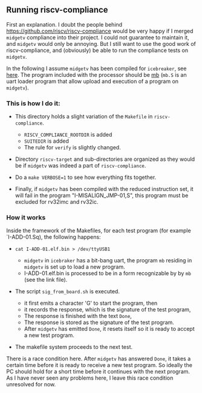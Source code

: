## Running riscv-compliance

First an explanation. I doubt the people behind
https://github.com/riscv/riscv-compliance would be very happy if I
merged `midgetv` compliance into their project. I could not guarantee
to maintain it, and `midgetv` would only be annoying.
But I still want to use the good work of riscv-compliance, and
(obviously) be able to run the compliance tests on `midgetv`. 

In the following I assume `midgetv` has been compiled for
`icebreaker`, see [here](../hwtst/icebreaker). The program included
with the processor should be
[mb](..//sw/hwexamples/midgetv_blast/mb.S) (`mb.S` is an uart
loader program that allow upload and execution of a program on `midgetv`).


### This is how I do it:

* This directory holds a slight variation of the `Makefile` in
  `riscv-compliance`. 
  * `RISCV_COMPLIANCE_ROOTDIR` is added
  * `SUITEDIR` is added
  * The rule for `verify` is slightly changed.

* Directory `riscv-target` and sub-directories are organized as they
  would be if `midgetv` was indeed a part of `riscv-compliance`.

* Do a `make VERBOSE=1` to see how everything fits together.

* Finally, if `midgetv` has been compiled with the reduced instruction
  set, it will fail in the program "I-MISALIGN_JMP-01,S", this program
  must be excluded for rv32imc and rv32ic. 


### How it works

Inside the framework of the Makefiles, for each test program (for
example `I-ADD-01.Sq), the following happens:

* `cat I-ADD-01.elf.bin > /dev/ttyUSB1`
  * `midgetv` in `icebraker` has a bit-bang uart, the program `mb`
    residing in `midgetv` is set up to load a new program.
  * I-ADD-01.elf.bin is processed to be in a form recognizable by by
    `mb` (see the link file).
  
* The script `sig_from_board.sh` is executed.
  * it first emits a character 'G' to start the program, then
  * it records the response, which is the signature of the test
     program,
  * The response is finished with the text `Done`,
  * The response is stored as the signature of the test program.
  * After `midgetv` has emitted `Done`, it resets itself so it is
    ready to accept a new test program.
    
* The makefile system proceeds to the next test.

There is a race condition here. After `midgetv` has
answered `Done`, it takes a certain time before it is ready to receive
a new test program. So ideally the PC should hold for a short time before
it continues with the next program. As I have never seen any problems
here, I leave this race condition unresolved for now.



  
